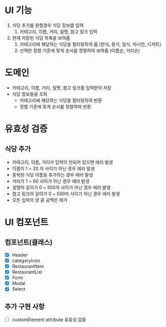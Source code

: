 # UI 기능

1. 식당 추가를 원할경우 식당 정보를 입력
   1. 카테고리, 이름, 거리, 설명, 참고 링크 입력
2. 현재 저장된 식당 목록을 보여줌
   1. 카테고리에 해당하는 식당을 필터링하여 줌 (한식, 중식, 일식, 아시안, 디저트)
   2. 선택한 정렬 기준에 맞게 순서를 정렬하여 보여줌 (이름순, 거리순)

# 도메인

- 카테고리, 이름, 거리, 설명, 참고 링크를 입력받아 저장
- 식당 정보들을 조회
  - 카테고리에 해당하는 식당을 필터링하여 반환
  - 정렬 기준에 맞게 순서를 정렬하여 반환

# 유효성 검증

## 식당 추가

- 카테고리, 이름, 거리가 입력이 안되어 있으면 에러 발생
- 이름이 1 ~ 20 자 사이가 아닌 경우 에러 발생
- 중복된 식당 이름을 추가하는 경우 에러 발생
- 거리가 1 ~ 60 사이가 아닌 경우 에러 발생
- 설명의 길이가 0 ~ 500자 사이가 아닌 경우 에러 발생
- 참고 링크의 길이가 0 ~ 500자 사이가 아닌 경우 에러 발생
- 모든 입력의 양 끝 공백은 제거

# UI 컴포넌트

## 컴포넌트(클래스)

- [x] Header
- [x] categoryIcon
- [x] RestaurantItem
- [x] RestaurantList
- [x] Form
- [x] Modal
- [x] Select

## 추가 구현 사항

- [ ] customElement attribute 유효성 검증
